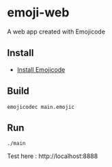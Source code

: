 # emoji-web
A web app created with Emojicode

## Install

* [Install Emojicode](https://www.emojicode.org/docs/guides/install.html)

## Build

    emojicodec main.emojic

## Run 

    ./main

Test here : http://localhost:8888